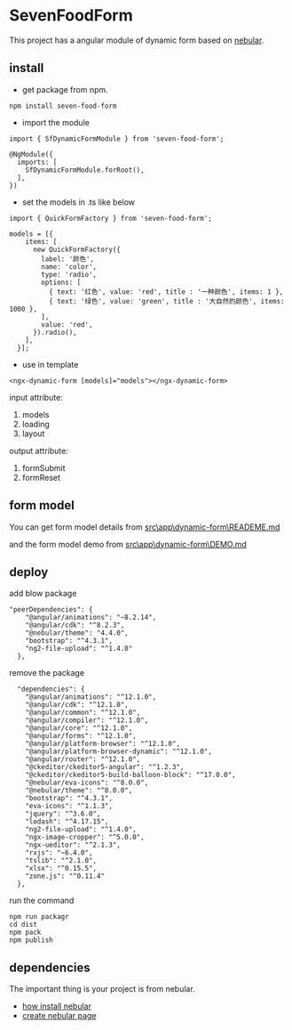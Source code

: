# SevenFoodForm

This project has a angular module of dynamic form based on [nebular](https://github.com/akveo/nebular).

## install

- get package from npm.

```
npm install seven-food-form
```

- import the module

```
import { SfDynamicFormModule } from 'seven-food-form';

@NgModule({
  imports: [
    SfDynamicFormModule.forRoot(),
  ],
})
```

- set the models in .ts like below

```
import { QuickFormFactory } from 'seven-food-form';

models = [{
    items: [
      new QuickFormFactory({
        label: '颜色',
        name: 'color',
        type: 'radio',
        options: [
          { text: '红色', value: 'red', title : '一种颜色', items: 1 },
          { text: '绿色', value: 'green', title : '大自然的颜色', items: 1000 },
        ],
        value: 'red',
      }).radio(),
    ],
  }];
```

- use in template

```
<ngx-dynamic-form [models]="models"></ngx-dynamic-form>
```

   input attribute:
   
   1. models
   2. loading
   3. layout

   output attribute:

   1. formSubmit
   2. formReset

## form model

You can get form model details from [src\app\dynamic-form\READEME.md](https://github.com/jinxiu3939/seven-food-form/tree/master/src/app/modules/dynamic-form)

and the form model demo from [src\app\dynamic-form\DEMO.md](https://github.com/jinxiu3939/seven-food-form/blob/master/src/app/modules/dynamic-form/DEMO.md)

## deploy

add blow package

```
"peerDependencies": {
    "@angular/animations": "~8.2.14",
    "@angular/cdk": "^8.2.3",
    "@nebular/theme": "4.4.0",
    "bootstrap": "^4.3.1",
    "ng2-file-upload": "^1.4.0"
  },
```

remove the package

```
  "dependencies": {
    "@angular/animations": "^12.1.0",
    "@angular/cdk": "^12.1.0",
    "@angular/common": "^12.1.0",
    "@angular/compiler": "^12.1.0",
    "@angular/core": "^12.1.0",
    "@angular/forms": "^12.1.0",
    "@angular/platform-browser": "^12.1.0",
    "@angular/platform-browser-dynamic": "^12.1.0",
    "@angular/router": "^12.1.0",
    "@ckeditor/ckeditor5-angular": "^1.2.3",
    "@ckeditor/ckeditor5-build-balloon-block": "^17.0.0",
    "@nebular/eva-icons": "^8.0.0",
    "@nebular/theme": "^8.0.0",
    "bootstrap": "^4.3.1",
    "eva-icons": "^1.1.3",
    "jquery": "^3.6.0",
    "lodash": "^4.17.15",
    "ng2-file-upload": "^1.4.0",
    "ngx-image-cropper": "^5.0.0",
    "ngx-ueditor": "^2.1.3",
    "rxjs": "~6.4.0",
    "tslib": "^2.1.0",
    "xlsx": "^0.15.5",
    "zone.js": "^0.11.4"
  },
```

run the command

```
npm run packagr
cd dist
npm pack
npm publish
```

## dependencies

The important thing is your project is from nebular.
- [how install nebular](https://akveo.github.io/nebular/docs/guides/install-nebular#install-nebular)
- [create nebular page](https://akveo.github.io/nebular/docs/guides/create-nebular-page#create-nebular-page)
